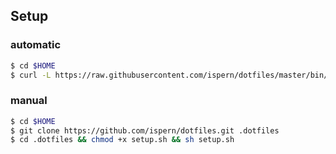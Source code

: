 ## Setup

### automatic

``` sh
$ cd $HOME
$ curl -L https://raw.githubusercontent.com/ispern/dotfiles/master/bin/install.sh | sh
```

### manual

``` sh
$ cd $HOME
$ git clone https://github.com/ispern/dotfiles.git .dotfiles
$ cd .dotfiles && chmod +x setup.sh && sh setup.sh
```

